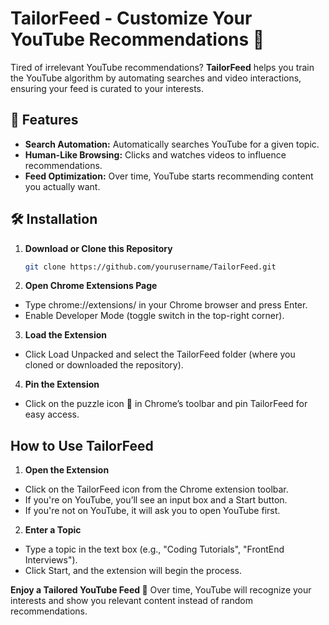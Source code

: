 # TailorFeed - Customize Your YouTube Recommendations 🎯

Tired of irrelevant YouTube recommendations? **TailorFeed** helps you train the YouTube algorithm by automating searches and video interactions, ensuring your feed is curated to your interests.

## 🚀 Features

- **Search Automation:** Automatically searches YouTube for a given topic.
- **Human-Like Browsing:** Clicks and watches videos to influence recommendations.
- **Feed Optimization:** Over time, YouTube starts recommending content you actually want.

## 🛠 Installation

1. **Download or Clone this Repository**
   ```sh
   git clone https://github.com/yourusername/TailorFeed.git
   ```
2. **Open Chrome Extensions Page**

- Type chrome://extensions/ in your Chrome browser and press Enter.
- Enable Developer Mode (toggle switch in the top-right corner).

3. **Load the Extension**

- Click Load Unpacked and select the TailorFeed folder (where you cloned or downloaded the repository).

4. **Pin the Extension**

- Click on the puzzle icon 🧩 in Chrome’s toolbar and pin TailorFeed for easy access.

## How to Use TailorFeed

1. **Open the Extension**

- Click on the TailorFeed icon from the Chrome extension toolbar.
- If you're on YouTube, you’ll see an input box and a Start button.
- If you're not on YouTube, it will ask you to open YouTube first.

2. **Enter a Topic**

- Type a topic in the text box (e.g., "Coding Tutorials", "FrontEnd Interviews").
- Click Start, and the extension will begin the process.

**Enjoy a Tailored YouTube Feed 🎉**
Over time, YouTube will recognize your interests and show you relevant content instead of random recommendations.
